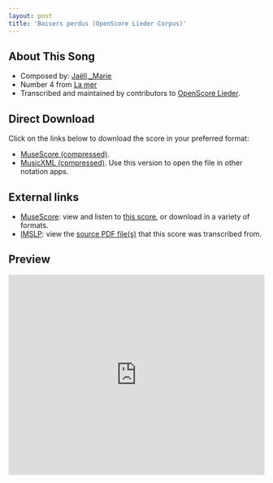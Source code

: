 ```yaml
---
layout: post
title: 'Baisers perdus (OpenScore Lieder Corpus)'
---
```


## About This Song

- Composed by: [Jaëll,_Marie](https://fourscoreandmore.org/openscore/lieder/Jaëll,_Marie)
- Number 4 from [La mer](https://fourscoreandmore.org/openscore/lieder/Jaëll,_Marie/La_mer)
- Transcribed and maintained by contributors to [OpenScore Lieder].

[OpenScore Lieder]: https://musescore.com/openscore-lieder-corpus

## Direct Download

Click on the links below to download the score in your preferred format:
- [MuseScore (compressed)](https://github.com/openscore/lieder/blob/main/scores/Jaëll,_Marie/La_mer/4_Baisers_perdus/lc6156587.mscz?raw=true).
- [MusicXML (compressed)](https://github.com/openscore/lieder/blob/main/scores/Jaëll,_Marie/La_mer/4_Baisers_perdus/lc6156587.mxl?raw=true). Use this version to open the file in other notation apps.

## External links

- [MuseScore]: view and listen to [this score][MuseScore], or download in a variety of formats.
- [IMSLP]: view the [source PDF file(s)][IMSLP] that this score was transcribed from.

[MuseScore]: https://musescore.com/score/6156587
[IMSLP]: https://imslp.org/wiki/Special:ReverseLookup/624195

## Preview

<iframe width="100%" height="394" src="https://musescore.com/openscore-lieder-corpus/scores/6156587/embed" frameborder="0" allowfullscreen allow="autoplay; fullscreen"></iframe>
